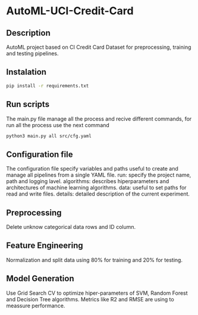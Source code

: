 # AutoML-UCI-Credit-Card

## Description
AutoML project based on CI Credit Card Dataset for preprocessing, training and testing pipelines.

## Instalation
``` bash
pip install -r requirements.txt
```

## Run scripts
The main.py file manage all the process and recive different commands, for run all the process use the next command
``` bash
python3 main.py all src/cfg.yaml
```

## Configuration file
The configuration file specify variables and paths useful to create and manage all pipelines from a single YAML file. 
run: specify  the project name, path and logging lavel.
algorithms: describes hiperparameters and architectures of machine learning algorithms.
data: useful to set paths for read and write files.
details: detailed description of the current experiment.

## Preprocessing
Delete unknow categorical data rows and ID column.

## Feature Engineering
Normalization and split data using 80% for training and 20% for testing.

## Model Generation
Use Grid Search CV to optimize hiper-parameters of SVM, Random Forest and Decision Tree algorithms. Metrics like R2 and RMSE are using to meassure performance.
